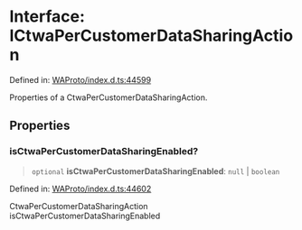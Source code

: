 # Interface: ICtwaPerCustomerDataSharingAction

Defined in: [WAProto/index.d.ts:44599](https://github.com/Fokusdotid/bail/blob/a029a4f9908cd3806112e8438f5a31dda1376b84/WAProto/index.d.ts#L44599)

Properties of a CtwaPerCustomerDataSharingAction.

## Properties

### isCtwaPerCustomerDataSharingEnabled?

> `optional` **isCtwaPerCustomerDataSharingEnabled**: `null` \| `boolean`

Defined in: [WAProto/index.d.ts:44602](https://github.com/Fokusdotid/bail/blob/a029a4f9908cd3806112e8438f5a31dda1376b84/WAProto/index.d.ts#L44602)

CtwaPerCustomerDataSharingAction isCtwaPerCustomerDataSharingEnabled
